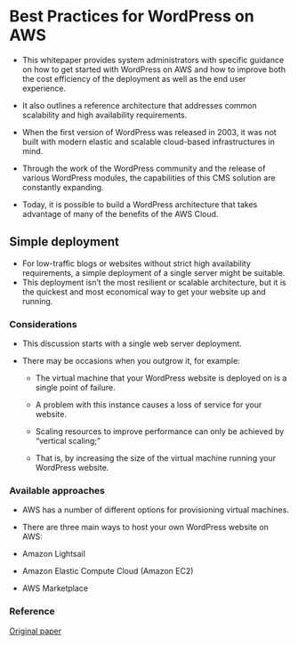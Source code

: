 
# Best Practices for WordPress on AWS

- This whitepaper provides system administrators with specific guidance on how to get started with WordPress on AWS and how to improve both the cost efficiency of the deployment as well as the end user experience. 

- It also outlines a reference architecture that addresses common scalability and high availability requirements.
- When the first version of WordPress was released in 2003, it was not built with modern elastic and scalable cloud-based infrastructures in mind. 

- Through the work of the WordPress community and the release of various WordPress modules, the capabilities of this CMS solution are constantly expanding.
- Today, it is possible to build a WordPress architecture that takes advantage of many of the benefits of the AWS Cloud.

## Simple deployment

- For low-traffic blogs or websites without strict high availability requirements, a simple deployment of a single server might be suitable. 
- This deployment isn’t the most resilient or scalable architecture, but it is the quickest and most economical way to get your website up and running.

### Considerations

- This discussion starts with a single web server deployment. 
- There may be occasions when you outgrow it, for example:

    - The virtual machine that your WordPress website is deployed on is a single point of failure. 
    - A problem with this instance causes a loss of service for your website.
    
    - Scaling resources to improve performance can only be achieved by “vertical scaling;” 
    - That is, by increasing the size of the virtual machine running your WordPress website.



### Available approaches

- AWS has a number of different options for provisioning virtual machines. 
- There are three main ways to host your own WordPress website on AWS:

- Amazon Lightsail
- Amazon Elastic Compute Cloud (Amazon EC2)
- AWS Marketplace






### Reference

<a href="https://docs.aws.amazon.com/whitepapers/latest/best-practices-wordpress/best-practices-wordpress.pdf#welcome"> Original paper </a> 

